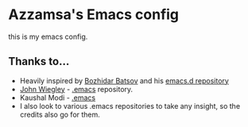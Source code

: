# Azzamsa's Emacs config

this is my emacs config.

## Thanks to…

- Heavily inspired by [Bozhidar Batsov](http://batsov.com) and his [emacs.d repository](https://github.com/bbatsov/emacs.d)
- [John Wiegley](https://github.com/jwiegley) - [.emacs](https://github.com/jwiegley/dot-emacs) repository.
- Kaushal Modi - [.emacs](https://github.com/kaushalmodi/.emacs.d)
- I also look to various .emacs repositories to take any insight, so the credits also go for them.

